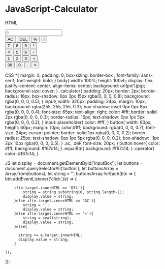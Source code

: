 # JavaScript-Calculator

HTML
<!DOCTYPE html>
<html lang = "en">
<head>
    <title>JavaScript Calculator</title>
    <link rel = "stylesheet" href = "style.css">
</head>
<body>
<div class="calculator">
    <input type="text" placeholder="0" id="inputBox" readonly>
    <div>
        <button class="operator ac">AC</button>
        <button class="operator del">DEL</button>
        <button class="operator">%</button>
        <button class="operator">/</button>
    </div>
    <div>
        <button>7</button>
        <button>8</button>
        <button>9</button>
        <button class="operator">*</button>
    </div>
    <div>
        <button>4</button>
        <button>5</button>
        <button>6</button>
        <button class="operator">-</button>
    </div>
    <div>
        <button>1</button>
        <button>2</button>
        <button>3</button>
        <button class="operator">+</button>
    </div>
    <div>
        <button>00</button>
        <button>0</button>
        <button>.</button>
        <button class="equalBtn">=</button>
    </div>
</div>
<script src ="script1.js"></script>

</body>
</html>



CSS
*{
    margin: 0;
    padding: 0;
    box-sizing: border-box ;
    font-family: sans-serif;
    font-weight: bold;
}
body{
    width: 100%;
    height: 100vh;
    display: flex;
    justify-content: center;
    align-items: center;
    background: url(pic1.jpg);
    background-size: cover;
}
.calculator{
    padding: 20px;
    border: 2px;
    border-radius: 16px;
    box-shadow: 0px 3px 15px rgba(0, 0, 0, 0.8);
    background: rgba(0, 0, 0, 0.5);
}
input{
    width: 320px;
    padding: 24px;
    margin: 10px;
    background: rgba(255, 255, 255, 0.3);
    box-shadow: inset 0px 0px 8px rgba(0, 0, 0, 0.4);
    font-size: 65px;
    text-align: right;
    color: #fff;
    border: solid 2px rgba(0, 0, 0, 0.3);
    border-radius: 16px;
    text-shadow: 0px 1px 5px rgba(0, 0, 0, 0.2);
}
input::placeholder{
    color: #fff;
}
button{
    width: 60px;
    height: 60px;
    margin: 10px;
    color:#fff;
    background: rgba(0, 0, 0, 0.7);
    font-size: 24px;
    cursor: pointer;
    border: solid 1px rgba(0, 0, 0, 0.2);
    border-radius: 25px;
    text-shadow: 0px 1px 5px rgba(0, 0, 0, 0.2);
    box-shadow: -1px 2px 10px rgba(0, 0, 0, 0.5);
}
.ac, .del{
    font-size: 20px;
}
button:hover{
    color: #fff;
    background: #f67c14;
}
.equalBtn{
    background: #f67c14;
}
.operator{
    color: #f67c14;
}



JS
let display = document.getElementById('inputBox');
let buttons = document.querySelectorAll('button');
let buttonsArray = Array.from(buttons);
let string = '';
buttonsArray.forEach(btn => {
    btn.addEventListener('click',(e) => {

        if(e.target.innerHTML == 'DEL'){
            string = string.substring(0, string.length-1);
            display.value = string;
        }else if(e.target.innerHTML == 'AC'){
            string = '';
            display.value = string;
        }else if(e.target.innerHTML == '='){
            string = eval(string);
            display.value = string;
        }else{

          string += e.target.innerHTML;
          display.value = string;
        }
        
    });
});
